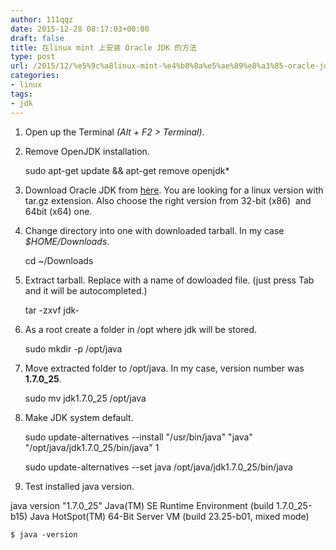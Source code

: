 ```yaml
---
author: 111qqz
date: 2015-12-28 08:17:03+00:00
draft: false
title: 在linux mint 上安装 Oracle JDK 的方法
type: post
url: /2015/12/%e5%9c%a8linux-mint-%e4%b8%8a%e5%ae%89%e8%a3%85-oracle-jdk-%e7%9a%84%e6%96%b9%e6%b3%95/
categories:
- linux
tags:
- jdk
---
```


1. Open up the Terminal _(Alt + F2 > Terminal)_.

2. Remove OpenJDK installation.

    
    sudo apt-get update && apt-get remove openjdk*


3. Download Oracle JDK from [here](http://www.oracle.com/technetwork/java/javase/downloads/index.html). You are looking for a linux version with tar.gz extension. Also choose the right version from 32-bit (x86)  and 64bit (x64) one.

4. Change directory into one with downloaded tarball. In my case _$HOME/Downloads_.

    
    cd ~/Downloads


5. Extract tarball. Replace with a name of dowloaded file. (just press Tab and it will be autocompleted.)

    
    tar -zxvf jdk-


6. As a root create a folder in /opt where jdk will be stored.

    
    sudo mkdir -p /opt/java


7. Move extracted folder to /opt/java. In my case, version number was **1.7.0_25**.

    
    sudo mv jdk1.7.0_25 /opt/java


8. Make JDK system default.

    
    sudo update-alternatives --install "/usr/bin/java" "java" "/opt/java/jdk1.7.0_25/bin/java" 1
    
    sudo update-alternatives --set java /opt/java/jdk1.7.0_25/bin/java


9. Test installed java version.


java version "1.7.0_25" Java(TM) SE Runtime Environment (build 1.7.0_25-b15) Java HotSpot(TM) 64-Bit Server VM (build 23.25-b01, mixed mode)




    
    $ java -version
